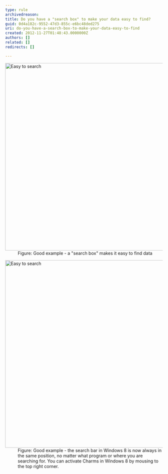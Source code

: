 ```yaml
---
type: rule
archivedreason: 
title: Do you have a "search box" to make your data easy to find?
guid: 0d4a182c-9552-47d3-855c-e6bc48ded275
uri: do-you-have-a-search-box-to-make-your-data-easy-to-find
created: 2012-11-27T01:48:43.0000000Z
authors: []
related: []
redirects: []

---
```



<dl class="goodImage"><dt><img width="600" border="0" src="http&#58;//www.ssw.com.au/ssw/Standards/Rules/Images/EasySearch.png" alt="Easy to search" /></dt>
<dd>Figure&#58; Good example - a &quot;search box&quot; makes it easy to find data</dd></dl>
<dl class="goodImage"><dt><img width="600" border="0" src="/DesignandPresentation/RulestoBetterInterfacesGeneral/PublishingImages/win8search.jpg" alt="Easy to search" /></dt>
<dd>Figure&#58; Good example - the search bar in Windows 8 is now always in the same position, no matter what program or where you are searching for. You can activate Charms in Windows 8 by mousing to the top right corner.</dd></dl>

<br><excerpt class='endintro'></excerpt><br>



